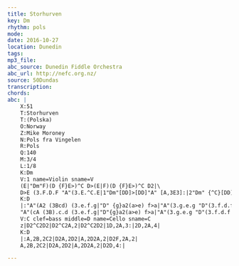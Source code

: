 ```yaml
---
title: Storhurven
key: Dm
rhythm: pols
mode:
date: 2016-10-27
location: Dunedin
tags:
mp3_file:
abc_source: Dunedin Fiddle Orchestra
abc_url: http://nefc.org.nz/
source: 50Dundas
transcription:
chords: 
abc: |
    X:51
    T:Storhurven
    T:(Polska)
    O:Norway
    Z:Mike Moroney
    N:Pols fra Vingelen
    R:Pols
    Q:140
    M:3/4
    L:1/8
    K:Dm
    V:1 name=Violin sname=V
    (E|"Dm"F)(D {F}E>)^C D>(E|F)(D {F}E>)^C D2|\
    D>E (3.F.D.F "A"(3.E.^C.E|1"Dm"[DD]>[DD]"A" [A,3E3]:|2"Dm" {^C}[DD]2 [D4D4]|
    K:D
    |:"A"(A2 (3Bcd) (3.e.f.g|"D" {g}a2(a>e) f>a|"A"(3.g.e.g "D"(3.f.d.f "A"e>c|"D" (df) ed"A" c2|
    "A"(cA (3B).c.d (3.e.f.g|"D"{g}a2(a>e) f>a|"A"(3.g.e.g "D"(3.f.d.f "A"e>c|"D" (c<d) [D4d4]:|
    V:C clef=bass middle=D name=Cello sname=C
    z|D2^C2D2|D2^C2A,2|D2^C2D2|1D,2A,3:|2D,2A,4|
    K:D
    |:A,2B,2C2|D2A,2D2|A,2D2A,2|D2F,2A,2|
    A,2B,2C2|D2A,2D2|A,2D2A,2|D2D,4:|

---
```



